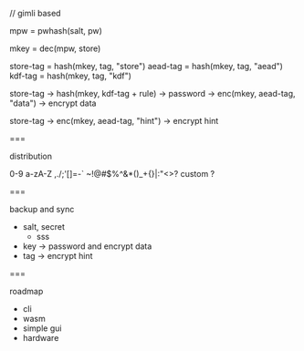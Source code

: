 // gimli based

mpw = pwhash(salt, pw)

mkey = dec(mpw, store)

store-tag = hash(mkey, tag, "store")
aead-tag = hash(mkey, tag, "aead")
kdf-tag = hash(mkey, tag, "kdf")

store-tag
	-> hash(mkey, kdf-tag + rule) -> password
	-> enc(mkey, aead-tag, "data") -> encrypt data

store-tag
	-> enc(mkey, aead-tag, "hint") -> encrypt hint

===

distribution

0-9
a-zA-Z
,./;'[]=-\`
~!@#$%^&*()_+{}|:"<>?
custom ?

===

backup and sync

+ salt, secret
	* sss
+ key -> password and encrypt data
+ tag -> encrypt hint

===

roadmap

+ cli
+ wasm
+ simple gui
+ hardware
